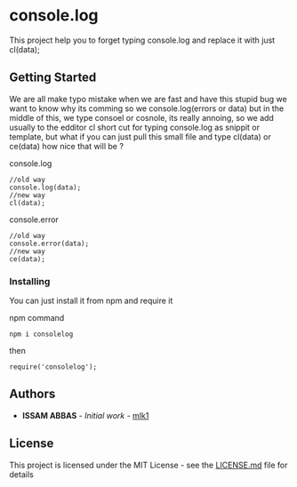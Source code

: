 # console.log
This project help you to forget typing console.log and replace it with just cl(data);

## Getting Started

We are all make typo mistake when we are fast and have this stupid bug we want to know why its comming so we console.log(errors or data) but in the middle of this, we type consoel or cosnole, its really annoing, so we add usually to the edditor cl short cut for typing console.log as snippit or template, but what if you can just pull this small file and type cl(data) or ce(data)
how nice that will be ?

console.log 

```
//old way 
console.log(data);
//new way
cl(data);
```

console.error
```
//old way 
console.error(data);
//new way
ce(data);
```

### Installing

You can just install it from npm and require it 

npm command 

```
npm i consolelog
```

then 

```
require('consolelog');
```



## Authors

* **ISSAM ABBAS** - *Initial work* - [mlk1](https://github.com/issamlk1/)

## License

This project is licensed under the MIT License - see the [LICENSE.md](LICENSE.md) file for details

